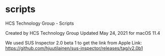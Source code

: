 # scripts
HCS Technology Group - Scripts

Created by HCS Technology Group
Updated May 24, 2021 for macOS 11.4

We used SUS Inspector 2.0 beta 1 to get the link from Apple
Link: https://github.com/hjuutilainen/sus-inspector/releases/tag/v2.0b1
